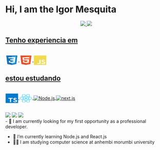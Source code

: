 # Hi, I am the Igor Mesquita

<div align="center">
  <a href="https://github.com/igor-mesquita">
  <img height="180em" src="https://github-readme-stats.vercel.app/api?username=igor-mesquita&show_icons=true&theme=dracula&include_all_commits=true&count_private=true"/>
  <img height="180em" src="https://github-readme-stats.vercel.app/api/top-langs/?username=igor-mesquita&layout=compact&langs_count=7&theme=dracula"/>
</div>

  ## Tenho experiencia em
  
<div style="display: inline_block"><br>
    <img align="center" alt="CSS" height="30" width="40" src="https://raw.githubusercontent.com/devicons/devicon/master/icons/css3/css3-original.svg">
    <img align="center" alt="HTML" height="30" width="40" src="https://raw.githubusercontent.com/devicons/devicon/master/icons/html5/html5-original.svg">
    <img align="center" alt="Js" height="30" width="40" src="https://raw.githubusercontent.com/devicons/devicon/master/icons/javascript/javascript-plain.svg">
</div>
  
  ## estou estudando 
  
<div style="display: inline_block"><br>
  <img align="center" alt="Ts" height="30" width="40" src="https://raw.githubusercontent.com/devicons/devicon/master/icons/typescript/typescript-plain.svg">
  <img align="center" alt="React.js" height="30" width="40" src="https://raw.githubusercontent.com/devicons/devicon/master/icons/react/react-original.svg">
  <img align="center" alt="Node.js" height="30" width="40" src="https://cdn.jsdelivr.net/gh/devicons/devicon/icons/nodejs/nodejs-original.svg">
  <img align="center" alt="next.js" height="30" width="40" src="https://cdn.jsdelivr.net/gh/devicons/devicon/icons/nextjs/nextjs-line.svg">
</div>
  
  ##
  
 <div> 
  <a href="https://instagram.com/igormesquita154/" target="_blank" rel="external"><img src="https://img.shields.io/badge/-Instagram-%23E4405F?style=for-the-badge&logo=instagram&logoColor=white" target="_blank"></a>
  <a href = "mailto:igormesquita2701@gmail.com"><img src="https://img.shields.io/badge/-Gmail-%23333?style=for-the-badge&logo=gmail&logoColor=white" target="_blank" rel="external"></a>
  <a href="https://www.linkedin.com/in/igor-mesquita154/" target="_blank" rel="external"><img src="https://img.shields.io/badge/-LinkedIn-%230077B5?style=for-the-badge&logo=linkedin&logoColor=white" target="_blank"></a> 
  
</div>
- 🔭 I am currently looking for my first opportunity as a professional developer.
  
- 🌱 I’m currently learning Node.js and React.js
- 👨‍🎓 I am studying computer science at anhembi morumbi university

